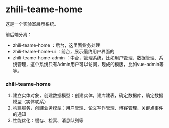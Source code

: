 # zhili-teame-home
这是一个实验室展示系统。

前后端分离：

- zhili-teame-home ：后台，这里面业务处理
- zhili-teame-home-ui ：前台，展示最终用户界面的
- zhili-teame-home-admin ：中台，管理系统，比如用户管理、数据管理、系统管理，这个系统只有Admin用户可以访问，现成的模版，比如vue-admin等等。

### zhili-teame-home

1. 建立实体对象，创建数据模型：创建实体，建库建表，确定数据库，确定数据模型（实体联系）
2. 构建服务，创建业务模型：用户管理、论文写作管理、博客管理、关键点事件的通知
3. 性能优化：缓存、检索、消息队列等

